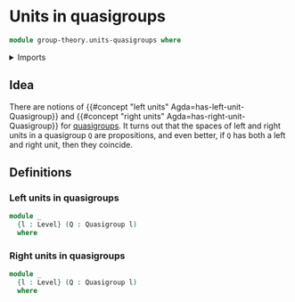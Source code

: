 # Units in quasigroups

```agda
module group-theory.units-quasigroups where
```

<details><summary>Imports</summary>

```agda
open import foundation.dependent-pair-types
open import foundation.identity-types
open import foundation.universe-levels

open import group-theory.quasigroups
```

</details>

## Idea

There are notions of {{#concept "left units" Agda=has-left-unit-Quasigroup}} and
{{#concept "right units" Agda=has-right-unit-Quasigroup}} for
[quasigroups](quasigroups.quasigroups.md). It turns out that the spaces of left
and right units in a quasigroup `Q` are propositions, and even better, if `Q`
has both a left and right unit, then they coincide.

## Definitions

### Left units in quasigroups

```agda
module _
  {l : Level} (Q : Quasigroup l)
  where
```

### Right units in quasigroups

```agda
module _
  {l : Level} (Q : Quasigroup l)
  where
```
